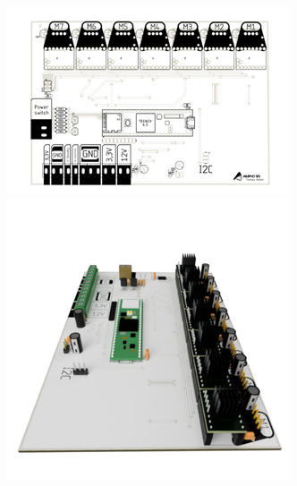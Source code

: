 

![Board Preview](https://github.com/AMPrO-3D/Roboterarm/blob/main/blob/Bilder/MainBoard.png?raw=true)
![Board Preview](https://github.com/AMPrO-3D/Roboterarm/blob/main/blob/Bilder/MainboardC2.png?raw=true)




